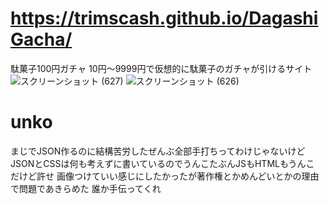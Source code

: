 # https://trimscash.github.io/DagashiGacha/
駄菓子100円ガチャ
10円～9999円で仮想的に駄菓子のガチャが引けるサイト
![スクリーンショット (627)](https://user-images.githubusercontent.com/42578480/153686840-a3d7145e-3c1c-44f7-90b6-6190221f5d70.png)
![スクリーンショット (626)](https://user-images.githubusercontent.com/42578480/153686844-b5f9a2e9-dc48-4f50-a238-a6236292dcb9.png)
# unko
まじでJSON作るのに結構苦労したぜんぶ全部手打ちってわけじゃないけど
JSONとCSSは何も考えずに書いているのでうんこたぶんJSもHTMLもうんこ
だけど許せ
画像つけていい感じにしたかったが著作権とかめんどいとかの理由で問題であきらめた
誰か手伝ってくれ
